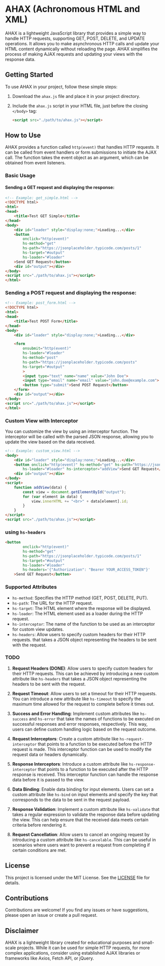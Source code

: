 # AHAX (Achronomous HTML and XML)

AHAX is a lightweight JavaScript library that provides a simple way to handle HTTP requests, supporting GET, POST, DELETE, and UPDATE operations. It allows you to make asynchronous HTTP calls and update your HTML content dynamically without reloading the page. AHAX simplifies the process of making AJAX requests and updating your views with the response data.

## Getting Started

To use AHAX in your project, follow these simple steps:

1. Download the `ahax.js` file and place it in your project directory.

2. Include the `ahax.js` script in your HTML file, just before the closing `</body>` tag:

   ```html
   <script src="./path/to/ahax.js"></script>
   ```

## How to Use

AHAX provides a function called `http(event)` that handles HTTP requests. It can be called from event handlers or form submissions to initiate the AJAX call. The function takes the event object as an argument, which can be obtained from event listeners.

### Basic Usage

#### Sending a GET request and displaying the response:

```html
<!-- Example: get_simple.html -->
<!DOCTYPE html>
<html>
<head>
    <title>Test GET Simple</title>
</head>
<body>
    <div id="loader" style="display:none;">Loading...</div>
    <button 
        onclick="http(event)"
        hs-method="get"
        hs-path="https://jsonplaceholder.typicode.com/posts/1"
        hs-target="#output"
        hs-loader="#loader"
    >Send GET Request</button>
    <div id="output"></div>
</body>
<script src="./path/to/ahax.js"></script>
</html>
```

### Sending a POST request and displaying the response:

```html
<!-- Example: post_form.html -->
<!DOCTYPE html>
<html>
<head>
    <title>Test POST Form</title>
</head>
<body>
    <div id="loader" style="display:none;">Loading...</div>

    <form 
        onsubmit="http(event)"
        hs-loader="#loader"
        hs-method="post" 
        hs-path="https://jsonplaceholder.typicode.com/posts"
        hs-target="#output"
        >
        <input type="text" name="name" value="John Doe">
        <input type="email" name="email" value="john.doe@example.com">
        <button type="submit">Send POST Request</button>
    </form>
    <div id="output"></div>
</body>
<script src="./path/to/ahax.js"></script>
</html>
```

### Custom View with Interceptor

You can customize the view by using an interceptor function. The interceptor will be called with the parsed JSON response, allowing you to update the view based on the data received.

```html
<!-- Example: custom_view.html -->
<body>
    <div id="loader" style="display:none;">Loading...</div>
    <button onclick="http(event)" hs-method="get" hs-path="https://jsonplaceholder.typicode.com/posts"
        hs-loader="#loader" hs-interceptor="addView">Send GET Request</button>
    <div id="output"></div>
</body>
<script>
    function addView(data) {
        const view = document.getElementById("output");
        for (var element in data) {
            view.innerHTML += "<br>" + data[element].id;
        }
    }
</script>
<script src="./path/to/ahax.js"></script>
```

### using `hs-headers`
```html
<button 
        onclick="http(event)"
        hs-method="get"
        hs-path="https://jsonplaceholder.typicode.com/posts/1"
        hs-target="#output"
        hs-loader="#loader"
        hs-headers='{"Authorization": "Bearer YOUR_ACCESS_TOKEN"}'
    >Send GET Request</button>
```

### Supported Attributes

- `hs-method`: Specifies the HTTP method (GET, POST, DELETE, PUT).
- `hs-path`: The URL for the HTTP request.
- `hs-target`: The HTML element where the response will be displayed.
- `hs-loader`: The HTML element used as a loader during the HTTP request.
- `hs-interceptor`: The name of the function to be used as an interceptor for custom view updates.
- `hs-headers`: Allow users to specify custom headers for their HTTP requests.  that takes a JSON object representing the headers to be sent with the request.

### TODO

1. **Request Headers (DONE)**: Allow users to specify custom headers for their HTTP requests. This can be achieved by introducing a new custom attribute like `hs-headers` that takes a JSON object representing the headers to be sent with the request.

2. **Request Timeout**: Allow users to set a timeout for their HTTP requests. You can introduce a new attribute like `hs-timeout` to specify the maximum time allowed for the request to complete before it times out.

3. **Success and Error Handling**: Implement custom attributes like `hs-success` and `hs-error` that take the names of functions to be executed on successful responses and error responses, respectively. This way, users can define custom handling logic based on the request outcome.

4. **Request Interceptors**: Create a custom attribute like `hs-request-interceptor` that points to a function to be executed before the HTTP request is made. This interceptor function can be used to modify the request data or headers dynamically.

5. **Response Interceptors**: Introduce a custom attribute like `hs-response-interceptor` that points to a function to be executed after the HTTP response is received. This interceptor function can handle the response data before it is passed to the view.

6. **Data Binding**: Enable data binding for input elements. Users can set a custom attribute like `hs-bind` on input elements and specify the key that corresponds to the data to be sent in the request payload.

7. **Response Validation**: Implement a custom attribute like `hs-validate` that takes a regular expression to validate the response data before updating the view. This can help ensure that the received data meets certain criteria before rendering it.

8. **Request Cancellation**: Allow users to cancel an ongoing request by introducing a custom attribute like `hs-cancelable`. This can be useful in scenarios where users want to prevent a request from completing if certain conditions are met.


## License

This project is licensed under the MIT License. See the [LICENSE](LICENSE) file for details.

## Contributions

Contributions are welcome! If you find any issues or have suggestions, please open an issue or create a pull request.

## Disclaimer

AHAX is a lightweight library created for educational purposes and small-scale projects. While it can be used for simple HTTP requests, for more complex applications, consider using established AJAX libraries or frameworks like Axios, Fetch API, or jQuery.